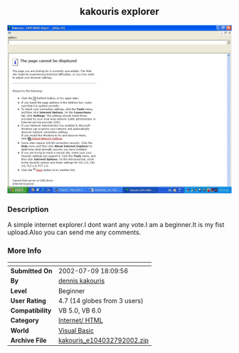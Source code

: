 ﻿<div align="center">

## kakouris explorer

<img src="PIC2002791517426831.JPG">
</div>

### Description

A simple internet explorer.I dont want any vote.I am a beginner.It is my fist upload.Also you can send me any comments.
 
### More Info
 


<span>             |<span>
---                |---
**Submitted On**   |2002-07-09 18:09:56
**By**             |[dennis kakouris](https://github.com/Planet-Source-Code/PSCIndex/blob/master/ByAuthor/dennis-kakouris.md)
**Level**          |Beginner
**User Rating**    |4.7 (14 globes from 3 users)
**Compatibility**  |VB 5\.0, VB 6\.0
**Category**       |[Internet/ HTML](https://github.com/Planet-Source-Code/PSCIndex/blob/master/ByCategory/internet-html__1-34.md)
**World**          |[Visual Basic](https://github.com/Planet-Source-Code/PSCIndex/blob/master/ByWorld/visual-basic.md)
**Archive File**   |[kakouris\_e104032792002\.zip](https://github.com/Planet-Source-Code/dennis-kakouris-kakouris-explorer__1-36740/archive/master.zip)








